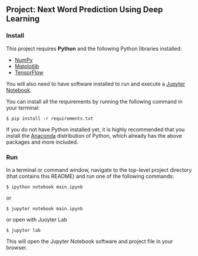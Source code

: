 ## Project: Next Word Prediction Using Deep Learning

### Install

This project requires **Python** and the following Python libraries installed:

- [NumPy](http://www.numpy.org/)
- [Matplotlib](http://matplotlib.org/)
- [TensorFlow](https://www.tensorflow.org/api_docs/python/tf)

You will also need to have software installed to run and execute a [Jupyter Notebook](http://jupyter.org/install.html).

You can install all the requirements by running the following command in your terminal:
```
$ pip install -r requirements.txt
```

If you do not have Python installed yet, it is highly recommended that you install the [Anaconda](https://www.anaconda.com/download/) distribution of Python, which already has the above packages and more included. 

### Run

In a terminal or command window, navigate to the top-level project directory (that contains this README) and run one of the following commands:

```
$ ipython notebook main.ipynb
```  
or
```
$ jupyter notebook main.ipynb
```
or open with Juoyter Lab
```
$ jupyter lab
```

This will open the Jupyter Notebook software and project file in your browser.